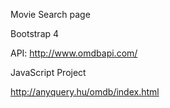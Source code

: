 Movie Search page

Bootstrap 4 

API: http://www.omdbapi.com/

JavaScript Project 

http://anyquery.hu/omdb/index.html
